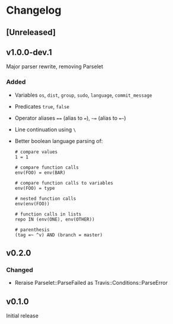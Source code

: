 # Changelog

## [Unreleased]

## v1.0.0-dev.1

Major parser rewrite, removing Parselet

### Added
- Variables `os`, `dist`, `group`, `sudo`, `language`, `commit_message`
- Predicates `true`, `false`
- Operator aliases `==` (alias to `=`), `~=` (alias to `=~`)
- Line continuation using `\`
- Better boolean language parsing of:

    ```
    # compare values
    1 = 1

    # compare function calls
    env(FOO) = env(BAR)

    # compare function calls to variables
    env(FOO) = type

    # nested function calls
    env(env(FOO))

    # function calls in lists
    repo IN (env(ONE), env(OTHER))

    # parenthesis
    (tag =~ ^v) AND (branch = master)
    ```

## v0.2.0
### Changed
- Reraise Parselet::ParseFailed as Travis::Conditions::ParseError

## v0.1.0
Initial release

